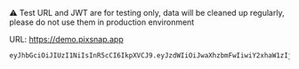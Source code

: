 
⚠️ Test URL and JWT are for testing only, data will be cleaned up regularly, please do not use them in production environment

URL:
https://demo.pixsnap.app

```
eyJhbGciOiJIUzI1NiIsInR5cCI6IkpXVCJ9.eyJzdWIiOiJwaXhzbmFwIiwiY2xhaW1zIjp7ImFsbG93ZWQtYnVja2V0IjpbImNmLXIydGVzdCIsInRlc3QiXSwiYWxsb3dlZC1wYXRoIjpbInN0YXRpYyJdfSwidXNlciI6InBpeHNuYXAiLCJpYXQiOjE3MDA3OTM1MzQsImV4cCI6MTczMjMyOTUzNH0.xaxmjZIqIfvI0FgVpNcBjoZbjwPoTfSPRWsFKv4GIX8
```

